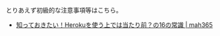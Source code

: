 とりあえず初級的な注意事項等はこちら。

* [知っておきたい！Herokuを使う上では当たり前？の16の常識 | mah365](http://blog.mah-lab.com/2013/05/16/heroku-commons-16/)